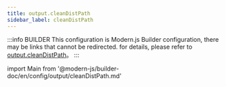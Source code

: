 ```yaml
---
title: output.cleanDistPath
sidebar_label: cleanDistPath
---
```


:::info BUILDER
This configuration is Modern.js Builder configuration, there may be links that cannot be redirected. for details, please refer to [output.cleanDistPath](https://modernjs.dev/builder/zh/api/config-output.html#output-cleandistpath)。
:::

import Main from '@modern-js/builder-doc/en/config/output/cleanDistPath.md'

<Main />
